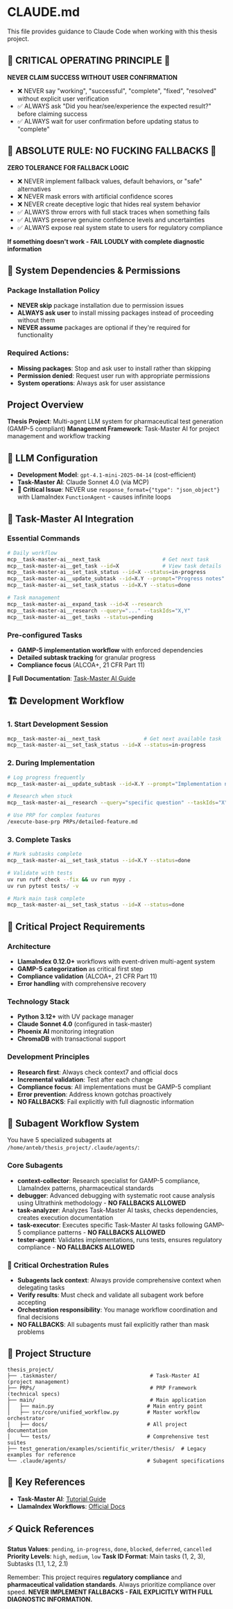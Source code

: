 # CLAUDE.md

This file provides guidance to Claude Code when working with this thesis project.

## 🚨 CRITICAL OPERATING PRINCIPLE 🚨

**NEVER CLAIM SUCCESS WITHOUT USER CONFIRMATION**

- ❌ NEVER say "working", "successful", "complete", "fixed", "resolved" without explicit user verification
- ✅ ALWAYS ask "Did you hear/see/experience the expected result?" before claiming success
- ✅ ALWAYS wait for user confirmation before updating status to "complete"

## 🚨 ABSOLUTE RULE: NO FUCKING FALLBACKS 🚨

**ZERO TOLERANCE FOR FALLBACK LOGIC**

- ❌ NEVER implement fallback values, default behaviors, or "safe" alternatives
- ❌ NEVER mask errors with artificial confidence scores
- ❌ NEVER create deceptive logic that hides real system behavior
- ✅ ALWAYS throw errors with full stack traces when something fails
- ✅ ALWAYS preserve genuine confidence levels and uncertainties
- ✅ ALWAYS expose real system state to users for regulatory compliance

**If something doesn't work - FAIL LOUDLY with complete diagnostic information**

## 🔧 System Dependencies & Permissions

### Package Installation Policy
- **NEVER skip** package installation due to permission issues
- **ALWAYS ask user** to install missing packages instead of proceeding without them
- **NEVER assume** packages are optional if they're required for functionality

### Required Actions:
- **Missing packages**: Stop and ask user to install rather than skipping
- **Permission denied**: Request user run with appropriate permissions
- **System operations**: Always ask for user assistance

## Project Overview

**Thesis Project**: Multi-agent LLM system for pharmaceutical test generation (GAMP-5 compliant)
**Management Framework**: Task-Master AI for project management and workflow tracking

## 🤖 LLM Configuration

- **Development Model**: `gpt-4.1-mini-2025-04-14` (cost-efficient)
- **Task-Master AI**: Claude Sonnet 4.0 (via MCP)
- **🚨 Critical Issue**: NEVER use `response_format={"type": "json_object"}` with LlamaIndex `FunctionAgent` - causes infinite loops

## 🎯 Task-Master AI Integration

### Essential Commands
```bash
# Daily workflow
mcp__task-master-ai__next_task                    # Get next task
mcp__task-master-ai__get_task --id=X              # View task details
mcp__task-master-ai__set_task_status --id=X --status=in-progress
mcp__task-master-ai__update_subtask --id=X.Y --prompt="Progress notes"
mcp__task-master-ai__set_task_status --id=X.Y --status=done

# Task management
mcp__task-master-ai__expand_task --id=X --research
mcp__task-master-ai__research --query="..." --taskIds="X,Y"
mcp__task-master-ai__get_tasks --status=pending
```

### Pre-configured Tasks
- **GAMP-5 implementation workflow** with enforced dependencies
- **Detailed subtask tracking** for granular progress
- **Compliance focus** (ALCOA+, 21 CFR Part 11)

**📖 Full Documentation**: [Task-Master AI Guide](https://github.com/eyaltoledano/claude-task-master/blob/main/docs/tutorial.md)

## 🏗️ Development Workflow

### 1. Start Development Session
```bash
mcp__task-master-ai__next_task              # Get next available task
mcp__task-master-ai__set_task_status --id=X --status=in-progress
```

### 2. During Implementation
```bash
# Log progress frequently
mcp__task-master-ai__update_subtask --id=X.Y --prompt="Implementation notes"

# Research when stuck
mcp__task-master-ai__research --query="specific question" --taskIds="X"

# Use PRP for complex features
/execute-base-prp PRPs/detailed-feature.md
```

### 3. Complete Tasks
```bash
# Mark subtasks complete
mcp__task-master-ai__set_task_status --id=X.Y --status=done

# Validate with tests
uv run ruff check --fix && uv run mypy .
uv run pytest tests/ -v

# Mark main task complete
mcp__task-master-ai__set_task_status --id=X --status=done
```

## 🧪 Critical Project Requirements

### Architecture
- **LlamaIndex 0.12.0+** workflows with event-driven multi-agent system
- **GAMP-5 categorization** as critical first step
- **Compliance validation** (ALCOA+, 21 CFR Part 11)
- **Error handling** with comprehensive recovery

### Technology Stack
- **Python 3.12+** with UV package manager
- **Claude Sonnet 4.0** (configured in task-master)
- **Phoenix AI** monitoring integration
- **ChromaDB** with transactional support

### Development Principles
- **Research first**: Always check context7 and official docs
- **Incremental validation**: Test after each change
- **Compliance focus**: All implementations must be GAMP-5 compliant
- **Error prevention**: Address known gotchas proactively
- **NO FALLBACKS**: Fail explicitly with full diagnostic information

## 🤖 Subagent Workflow System

You have 5 specialized subagents at `/home/anteb/thesis_project/.claude/agents/`:

### Core Subagents
- **context-collector**: Research specialist for GAMP-5 compliance, LlamaIndex patterns, pharmaceutical standards
- **debugger**: Advanced debugging with systematic root cause analysis using Ultrathink methodology - **NO FALLBACKS ALLOWED**
- **task-analyzer**: Analyzes Task-Master AI tasks, checks dependencies, creates execution documentation
- **task-executor**: Executes specific Task-Master AI tasks following GAMP-5 compliance patterns - **NO FALLBACKS ALLOWED** 
- **tester-agent**: Validates implementations, runs tests, ensures regulatory compliance - **NO FALLBACKS ALLOWED**

### 🚨 Critical Orchestration Rules
- **Subagents lack context**: Always provide comprehensive context when delegating tasks
- **Verify results**: Must check and validate all subagent work before accepting
- **Orchestration responsibility**: You manage workflow coordination and final decisions
- **NO FALLBACKS**: All subagents must fail explicitly rather than mask problems

## 📂 Project Structure
```
thesis_project/
├── .taskmaster/                              # Task-Master AI (project management)
├── PRPs/                                     # PRP Framework (technical specs)
├── main/                                     # Main application
│   ├── main.py                              # Main entry point
│   ├── src/core/unified_workflow.py         # Master workflow orchestrator
│   ├── docs/                                # All project documentation
│   └── tests/                               # Comprehensive test suites
├── test_generation/examples/scientific_writer/thesis/  # Legacy examples for reference
└── .claude/agents/                          # Subagent specifications
```

## 🔗 Key References

- **Task-Master AI**: [Tutorial Guide](https://github.com/eyaltoledano/claude-task-master/blob/main/docs/tutorial.md)
- **LlamaIndex Workflows**: [Official Docs](https://docs.llamaindex.ai/en/stable/module_guides/workflow/)

## ⚡ Quick References

**Status Values**: `pending`, `in-progress`, `done`, `blocked`, `deferred`, `cancelled`
**Priority Levels**: `high`, `medium`, `low`
**Task ID Format**: Main tasks (1, 2, 3), Subtasks (1.1, 1.2, 2.1)

Remember: This project requires **regulatory compliance** and **pharmaceutical validation standards**. Always prioritize compliance over speed. **NEVER IMPLEMENT FALLBACKS - FAIL EXPLICITLY WITH FULL DIAGNOSTIC INFORMATION.**